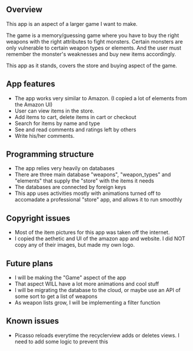 ## Overview

This app is an aspect of a larger game I want to make.

The game is a memory/guessing game where you have to buy the right weapons with the right attributes to fight monsters. Certain monsters are only vulnerable to certain weapon types or elements. And the user must remember the monster's weaknesses and buy new items accordingly.

This app as it stands, covers the store and buying aspect of the game.

## App features

- The app works very similar to Amazon. (I copied a lot of elements from the Amazon UI)
- User can view items in the store.
- Add items to cart, delete items in cart or checkout
- Search for items by name and type
- See and read comments and ratings left by others
- Write his/her comments.

## Programming structure

- The app relies very heavily on databases
- There are three main database "weapons", "weapon_types" and "elements" that supply the "store" with the items it needs
- The databases are connected by foreign keys
- This app uses activities mostly with animations turned off to accomadate a professional "store" app, and allows it to run smoothly

## Copyright issues

- Most of the item pictures for this app was taken off the internet.
- I copied the aethetic and UI of the amazon app and website. I did NOT copy any of their images, but made my own logo.

## Future plans

- I will be making the "Game" aspect of the app
- That aspect WILL have a lot more animations and cool stuff
- I will be migrating the database to the cloud, or maybe use an API of some sort to get a list of weapons
- As weapon lists grow, I will be implementing a filter function

## Known issues

- Picasso reloads everytime the recyclerview adds or deletes views. I need to add some logic to prevent this
